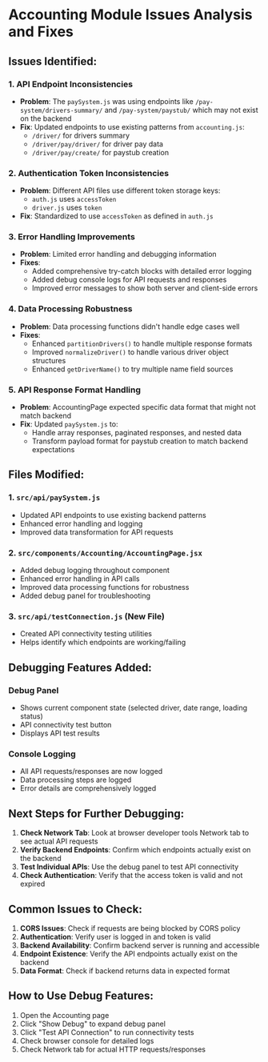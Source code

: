 # Accounting Module Issues Analysis and Fixes

## Issues Identified:

### 1. API Endpoint Inconsistencies
- **Problem**: The `paySystem.js` was using endpoints like `/pay-system/drivers-summary/` and `/pay-system/paystub/` which may not exist on the backend
- **Fix**: Updated endpoints to use existing patterns from `accounting.js`:
  - `/driver/` for drivers summary
  - `/driver/pay/driver/` for driver pay data  
  - `/driver/pay/create/` for paystub creation

### 2. Authentication Token Inconsistencies
- **Problem**: Different API files use different token storage keys:
  - `auth.js` uses `accessToken`
  - `driver.js` uses `token`
- **Fix**: Standardized to use `accessToken` as defined in `auth.js`

### 3. Error Handling Improvements
- **Problem**: Limited error handling and debugging information
- **Fixes**:
  - Added comprehensive try-catch blocks with detailed error logging
  - Added debug console logs for API requests and responses
  - Improved error messages to show both server and client-side errors

### 4. Data Processing Robustness
- **Problem**: Data processing functions didn't handle edge cases well
- **Fixes**:
  - Enhanced `partitionDrivers()` to handle multiple response formats
  - Improved `normalizeDriver()` to handle various driver object structures
  - Enhanced `getDriverName()` to try multiple name field sources

### 5. API Response Format Handling
- **Problem**: AccountingPage expected specific data format that might not match backend
- **Fix**: Updated `paySystem.js` to:
  - Handle array responses, paginated responses, and nested data
  - Transform payload format for paystub creation to match backend expectations

## Files Modified:

### 1. `src/api/paySystem.js`
- Updated API endpoints to use existing backend patterns
- Enhanced error handling and logging
- Improved data transformation for API requests

### 2. `src/components/Accounting/AccountingPage.jsx`
- Added debug logging throughout component
- Enhanced error handling in API calls
- Improved data processing functions for robustness
- Added debug panel for troubleshooting

### 3. `src/api/testConnection.js` (New File)
- Created API connectivity testing utilities
- Helps identify which endpoints are working/failing

## Debugging Features Added:

### Debug Panel
- Shows current component state (selected driver, date range, loading status)
- API connectivity test button
- Displays API test results

### Console Logging
- All API requests/responses are now logged
- Data processing steps are logged
- Error details are comprehensively logged

## Next Steps for Further Debugging:

1. **Check Network Tab**: Look at browser developer tools Network tab to see actual API requests
2. **Verify Backend Endpoints**: Confirm which endpoints actually exist on the backend
3. **Test Individual APIs**: Use the debug panel to test API connectivity
4. **Check Authentication**: Verify that the access token is valid and not expired

## Common Issues to Check:

1. **CORS Issues**: Check if requests are being blocked by CORS policy
2. **Authentication**: Verify user is logged in and token is valid
3. **Backend Availability**: Confirm backend server is running and accessible
4. **Endpoint Existence**: Verify the API endpoints actually exist on the backend
5. **Data Format**: Check if backend returns data in expected format

## How to Use Debug Features:

1. Open the Accounting page
2. Click "Show Debug" to expand debug panel
3. Click "Test API Connection" to run connectivity tests
4. Check browser console for detailed logs
5. Check Network tab for actual HTTP requests/responses